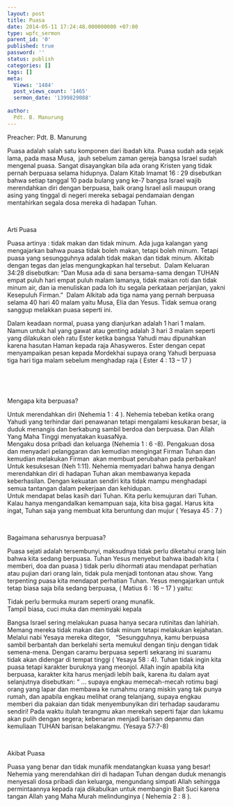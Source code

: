 ```yaml
---
layout: post
title: Puasa
date: 2014-05-11 17:24:48.000000000 +07:00
type: wpfc_sermon
parent_id: '0'
published: true
password: ''
status: publish
categories: []
tags: []
meta:
  Views: '1484'
  post_views_count: '1465'
  sermon_date: '1399829088'
  
author:
  Pdt. B. Manurung
---
```

<p>Preacher: Pdt. B. Manurung</p>
<p>Puasa adalah salah satu komponen dari ibadah kita. Puasa sudah ada sejak lama, pada masa Musa,  jauh sebelum zaman gereja bangsa Israel sudah mengenal puasa. Sangat disayangkan bila ada orang Kristen yang tidak pernah berpuasa selama hidupnya. Dalam Kitab Imamat 16 : 29 disebutkan bahwa setiap tanggal 10 pada bulang yang ke-7 bangsa Israel wajib merendahkan diri dengan berpuasa, baik orang Israel asli maupun orang asing yang tinggal di negeri mereka sebagai pendamaian dengan mentahirkan segala dosa mereka di hadapan Tuhan.</p>
<p>&nbsp;</p>
<p>Arti Puasa</p>
<p>Puasa artinya : tidak makan dan tidak minum. Ada juga kalangan yang mengajarkan bahwa puasa tidak boleh makan, tetapi boleh minum. Tetapi puasa yang sesungguhnya adalah tidak makan dan tidak minum. Alkitab dengan tegas dan jelas mengungkapkan hal tersebut.  Dalam Keluaran 34:28 disebutkan: “Dan Musa ada di sana bersama-sama dengan TUHAN empat puluh hari empat puluh malam lamanya, tidak makan roti dan tidak minum air, dan ia menuliskan pada loh itu segala perkataan perjanjian, yakni Kesepuluh Firman.”  Dalam Alkitab ada tiga nama yang pernah berpuasa selama 40 hari 40 malam yaitu Musa, Elia dan Yesus. Tidak semua orang sanggup melakkan puasa seperti ini.</p>
<p>Dalam keadaan normal, puasa yang dianjurkan adalah 1 hari 1 malam. Namun untuk hal yang gawat atau genting adalah 3 hari 3 malam seperti yang dilakukan oleh ratu Ester ketika bangsa Yahudi mau dipunahkan karena hasutan Haman kepada raja Ahasyweros. Ester dengan cepat menyampaikan pesan kepada Mordekhai supaya orang Yahudi berpuasa tiga hari tiga malam sebelum menghadap raja ( Ester 4 : 13 – 17 )</p>
<p>&nbsp;</p>
<p>&nbsp;</p>
<p>Mengapa kita berpuasa?</p>
<p>	Untuk merendahkan diri (Nehemia 1 : 4 ). Nehemia tebeban ketika orang Yahudi yang terhindar dari penawanan tetapi mengalami kesukaran besar, ia duduk menangis dan berkabung sambil berdoa dan berpuasa. Dan Allah Yang Maha Tinggi menyatakan kuasaNya.<br />
	Mengaku dosa pribadi dan keluarga (Nehemia 1 : 6 -8). Pengakuan dosa dan menyadari pelanggaran dan kemudian mengingat Firman Tuhan dan kemudian melakukan Firman  akan membuat perubahan pada perbaikan!<br />
	Untuk kesuksesan (Neh 1:11). Nehemia memyadari bahwa hanya dengan merendahkan diri di hadapan Tuhan akan membawanya kepada keberhasilan. Dengan kekuatan sendiri kita tidak mampu menghadapi semua tantangan dalam pekerjaan dan kehidupan.<br />
	Untuk mendapat belas kasih dari Tuhan. Kita perlu kemujuran dari Tuhan. Kalau hanya mengandalkan kemampuan saja, kita bisa gagal. Harus kita ingat, Tuhan saja yang membuat kita beruntung dan mujur ( Yesaya 45 : 7 )</p>
<p>&nbsp;</p>
<p>Bagaimana seharusnya berpuasa? </p>
<p>Puasa sejati adalah tersembunyi, maksudnya tidak perlu diketahui orang lain bahwa kita sedang berpuasa. Tuhan Yesus menyebut bahwa ibadah kita ( memberi, doa dan puasa ) tidak perlu dihormati atau mendapat perhatian atau pujian dari orang lain, tidak pula menjadi tontonan atau show. Yang terpenting puasa kita mendapat perhatian Tuhan. Yesus mengajarkan untuk tetap biasa saja bila sedang berpuasa, ( Matius 6 : 16 – 17 ) yaitu:</p>
<p>	Tidak perlu bermuka muram seperti orang munafik.<br />
	Tampil biasa, cuci muka dan meminyaki kepala</p>
<p>Bangsa Israel sering melakukan puasa hanya secara rutinitas dan lahiriah. Memang mereka tidak makan dan tidak minum tetapi melakukan kejahatan. Melalui nabi Yesaya mereka ditegor,   “Sesungguhnya, kamu berpuasa sambil berbantah dan berkelahi serta memukul dengan tinju dengan tidak semena-mena. Dengan caramu berpuasa seperti sekarang ini suaramu tidak akan didengar di tempat tinggi ( Yesaya 58 : 4). Tuhan tidak ingin kita puasa tetapi karakter buruknya yang meonjol. Allah ingin apabila kita berpuasa, karakter kita harus menjadi lebih baik, karena itu dalam ayat selanjutnya disebutkan: “ … supaya engkau memecah-mecah rotimu bagi orang yang lapar dan membawa ke rumahmu orang miskin yang tak punya rumah, dan apabila engkau melihat orang telanjang, supaya engkau memberi dia pakaian dan tidak menyembunyikan diri terhadap saudaramu sendiri! Pada waktu itulah terangmu akan merekah seperti fajar dan lukamu akan pulih dengan segera; kebenaran menjadi barisan depanmu dan kemuliaan TUHAN barisan belakangmu. (Yesaya 57:7-8)</p>
<p>&nbsp;</p>
<p>Akibat Puasa</p>
<p>Puasa yang benar dan tidak munafik mendatangkan kuasa yang besar! Nehemia yang merendahkan diri di hadapan Tuhan dengan duduk menangis menyesali dosa pribadi dan keluarga, mengundang simpati Allah sehingga permintaannya kepada raja dikabulkan untuk membangin Bait Suci karena tangan Allah yang Maha Murah melindunginya ( Nehemia 2 : 8 ).</p>
